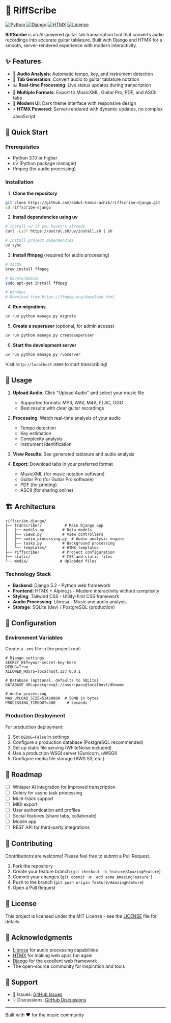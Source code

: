 # 🎸 RiffScribe

[![Python](https://img.shields.io/badge/Python-3.10%2B-blue)](https://www.python.org/)
[![Django](https://img.shields.io/badge/Django-5.2-green)](https://www.djangoproject.com/)
[![HTMX](https://img.shields.io/badge/HTMX-1.9-purple)](https://htmx.org/)
[![License](https://img.shields.io/badge/License-MIT-yellow)](LICENSE)

**RiffScribe** is an AI-powered guitar tab transcription tool that converts audio recordings into accurate guitar tablature. Built with Django and HTMX for a smooth, server-rendered experience with modern interactivity.

## ✨ Features

- 🎵 **Audio Analysis**: Automatic tempo, key, and instrument detection
- 🎸 **Tab Generation**: Convert audio to guitar tablature notation
- 📊 **Real-time Processing**: Live status updates during transcription
- 📁 **Multiple Formats**: Export to MusicXML, Guitar Pro, PDF, and ASCII tabs
- 🌙 **Modern UI**: Dark theme interface with responsive design
- ⚡ **HTMX Powered**: Server-rendered with dynamic updates, no complex JavaScript

## 🚀 Quick Start

### Prerequisites

- Python 3.10 or higher
- uv (Python package manager)
- ffmpeg (for audio processing)

### Installation

1. **Clone the repository**
```bash
git clone https://github.com/abdul-hamid-achik/riffscribe-django.git
cd riffscribe-django
```

2. **Install dependencies using uv**
```bash
# Install uv if you haven't already
curl -LsSf https://astral.sh/uv/install.sh | sh

# Install project dependencies
uv sync
```

3. **Install ffmpeg** (required for audio processing)
```bash
# macOS
brew install ffmpeg

# Ubuntu/Debian
sudo apt-get install ffmpeg

# Windows
# Download from https://ffmpeg.org/download.html
```

4. **Run migrations**
```bash
uv run python manage.py migrate
```

5. **Create a superuser** (optional, for admin access)
```bash
uv run python manage.py createsuperuser
```

6. **Start the development server**
```bash
uv run python manage.py runserver
```

Visit `http://localhost:8000` to start transcribing!

## 📖 Usage

1. **Upload Audio**: Click "Upload Audio" and select your music file
   - Supported formats: MP3, WAV, M4A, FLAC, OGG
   - Best results with clear guitar recordings

2. **Processing**: Watch real-time analysis of your audio
   - Tempo detection
   - Key estimation
   - Complexity analysis
   - Instrument identification

3. **View Results**: See generated tablature and audio analysis

4. **Export**: Download tabs in your preferred format
   - MusicXML (for music notation software)
   - Guitar Pro (for Guitar Pro software)
   - PDF (for printing)
   - ASCII (for sharing online)

## 🏗️ Architecture

```
riffscribe-django/
├── transcriber/          # Main Django app
│   ├── models.py        # Data models
│   ├── views.py         # View controllers
│   ├── audio_processing.py  # Audio analysis engine
│   ├── tasks.py         # Background processing
│   └── templates/       # HTMX templates
├── riffscribe/          # Project configuration
├── static/              # CSS and static files
└── media/              # Uploaded files
```

### Technology Stack

- **Backend**: Django 5.2 - Python web framework
- **Frontend**: HTMX + Alpine.js - Modern interactivity without complexity
- **Styling**: Tailwind CSS - Utility-first CSS framework
- **Audio Processing**: Librosa - Music and audio analysis
- **Storage**: SQLite (dev) / PostgreSQL (production)

## 🔧 Configuration

### Environment Variables

Create a `.env` file in the project root:

```env
# Django settings
SECRET_KEY=your-secret-key-here
DEBUG=True
ALLOWED_HOSTS=localhost,127.0.0.1

# Database (optional, defaults to SQLite)
DATABASE_URL=postgresql://user:pass@localhost/dbname

# Audio processing
MAX_UPLOAD_SIZE=52428800  # 50MB in bytes
PROCESSING_TIMEOUT=300     # seconds
```

### Production Deployment

For production deployment:

1. Set `DEBUG=False` in settings
2. Configure a production database (PostgreSQL recommended)
3. Set up static file serving (WhiteNoise included)
4. Use a production WSGI server (Gunicorn, uWSGI)
5. Configure media file storage (AWS S3, etc.)

## 🎯 Roadmap

- [ ] Whisper AI integration for improved transcription
- [ ] Celery for async task processing
- [ ] Multi-track support
- [ ] MIDI export
- [ ] User authentication and profiles
- [ ] Social features (share tabs, collaborate)
- [ ] Mobile app
- [ ] REST API for third-party integrations

## 🤝 Contributing

Contributions are welcome! Please feel free to submit a Pull Request.

1. Fork the repository
2. Create your feature branch (`git checkout -b feature/AmazingFeature`)
3. Commit your changes (`git commit -m 'Add some AmazingFeature'`)
4. Push to the branch (`git push origin feature/AmazingFeature`)
5. Open a Pull Request

## 📝 License

This project is licensed under the MIT License - see the [LICENSE](LICENSE) file for details.

## 🙏 Acknowledgments

- [Librosa](https://librosa.org/) for audio processing capabilities
- [HTMX](https://htmx.org/) for making web apps fun again
- [Django](https://www.djangoproject.com/) for the excellent web framework
- The open-source community for inspiration and tools

## 💬 Support

- 🐛 Issues: [GitHub Issues](https://github.com/abdul-hamid-achik/riffscribe-django/issues)
- 💡 Discussions: [GitHub Discussions](https://github.com/abdul-hamid-achik/riffscribe-django/discussions)

---

Built with ❤️ for the music community